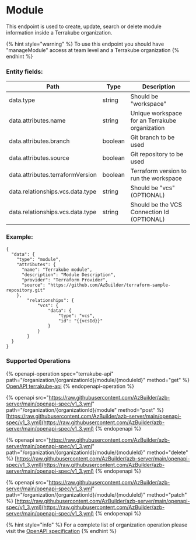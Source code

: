 # Module

This endpoint is used to create, update, search or delete module information inside a Terrakube organization.

{% hint style="warning" %}
To use this endpoint you should have "manageModule" access at team level and a Terrakube organization
{% endhint %}

### Entity fields:

| Path                             | Type    | Description                                    |
| -------------------------------- | ------- | ---------------------------------------------- |
| data.type                        | string  | Should be "workspace"                          |
| data.attributes.name             | string  | Unique workspace for an Terrakube organization |
| data.attributes.branch           | boolean | Git branch to be used                          |
| data.attributes.source           | boolean | Git repository to be used                      |
| data.attributes.terraformVersion | boolean | Terraform version to run the workspace         |
| data.relationships.vcs.data.type | string  | Should be "vcs" (OPTIONAL)                     |
| data.relationships.vcs.data.type | string  | Should be the VCS Connection Id (OPTIONAL)     |

### Example:

```
{
  "data": {
    "type": "module",
    "attributes": {
      "name": "Terrakube module",
      "description": "Module Description",
      "provider": "Terraform Provider",
      "source": "https://github.com/AzBuilder/terraform-sample-repository.git"
    },
        "relationships": {
            "vcs": {
                "data": {
                    "type": "vcs",
                    "id": "{{vcsId}}"
                }
            }
        }
  }
}
```

### Supported Operations

{% openapi-operation spec="terrakube-api" path="/organization/{organizationId}/module/{moduleId}" method="get" %}
[OpenAPI terrakube-api](https://gitbook-x-prod-openapi.4401d86825a13bf607936cc3a9f3897a.r2.cloudflarestorage.com/raw/cb9b759d0a5961decbc26bf547567df170cc7d69216b1d84e1fdc034f053cda2.json?X-Amz-Algorithm=AWS4-HMAC-SHA256&X-Amz-Content-Sha256=UNSIGNED-PAYLOAD&X-Amz-Credential=dce48141f43c0191a2ad043a6888781c%2F20250804%2Fauto%2Fs3%2Faws4_request&X-Amz-Date=20250804T151109Z&X-Amz-Expires=172800&X-Amz-Signature=b8e5244069f0315750515e4bb8cf20ae1917938f41a4c0e65a72ac76f51b0751&X-Amz-SignedHeaders=host&x-amz-checksum-mode=ENABLED&x-id=GetObject)
{% endopenapi-operation %}

{% openapi src="https://raw.githubusercontent.com/AzBuilder/azb-server/main/openapi-spec/v1_3.yml" path="/organization/{organizationId}/module" method="post" %}
[https://raw.githubusercontent.com/AzBuilder/azb-server/main/openapi-spec/v1_3.yml](https://raw.githubusercontent.com/AzBuilder/azb-server/main/openapi-spec/v1_3.yml)
{% endopenapi %}

{% openapi src="https://raw.githubusercontent.com/AzBuilder/azb-server/main/openapi-spec/v1_3.yml" path="/organization/{organizationId}/module/{moduleId}" method="delete" %}
[https://raw.githubusercontent.com/AzBuilder/azb-server/main/openapi-spec/v1_3.yml](https://raw.githubusercontent.com/AzBuilder/azb-server/main/openapi-spec/v1_3.yml)
{% endopenapi %}

{% openapi src="https://raw.githubusercontent.com/AzBuilder/azb-server/main/openapi-spec/v1_3.yml" path="/organization/{organizationId}/module/{moduleId}" method="patch" %}
[https://raw.githubusercontent.com/AzBuilder/azb-server/main/openapi-spec/v1_3.yml](https://raw.githubusercontent.com/AzBuilder/azb-server/main/openapi-spec/v1_3.yml)
{% endopenapi %}

{% hint style="info" %}
For a complete list of organization operation please visit the [OpenAPI specification](https://github.com/AzBuilder/terrakube-server/tree/main/openapi-spec)
{% endhint %}
